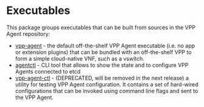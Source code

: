 # Executables

This package groups executables that can be built from sources in the VPP 
Agent repository:

- [vpp-agent](vpp-agent/main.go) - the default off-the-shelf VPP Agent 
  executable (i.e. no app or extension plugins) that can be bundled with
  an off-the-shelf VPP to form a simple cloud-native VNF,
  such as a vswitch.
- [agentctl](agentctl/agentctl.go) - CLI tool that allows to show
  the state and to configure VPP Agents connected to etcd
- [vpp-agent-ctl](vpp-agent-ctl) - (DEPRECATED, will be removed in the next release)
  a utility for testing VPP Agent configuration. It contains a set of hard-wired 
  configurations that can be invoked using command line flags and sent to the 
  VPP Agent.